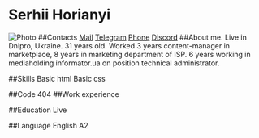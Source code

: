 # Serhii Horianyi
![Photo]()
##Contacts
[Mail](citellus.suslik@gmail.com)
[Telegram](https://t.me/Suslik_Citellus)
[Phone](tel:+380970915037)
[Discord]()
##About me.
Live in Dnipro, Ukraine.
31 years old.
Worked 3 years content-manager in marketplace, 8 years in marketing department of ISP. 6 years working in mediaholding informator.ua on position technical administrator.


##Skills
Basic html
Basic css

##Code
404
##Work experience

##Education
Live



##Language
English A2